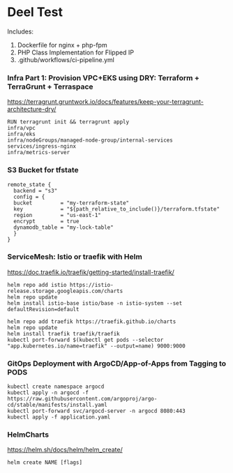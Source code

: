 # Deel Test

Includes:
1. Dockerfile for nginx + php-fpm
2. PHP Class Implementation for Flipped IP
3. .github/workflows/ci-pipeline.yml

### Infra Part 1: Provision VPC+EKS using DRY: Terraform + TerraGrunt + Terraspace
https://terragrunt.gruntwork.io/docs/features/keep-your-terragrunt-architecture-dry/

    RUN terragrunt init && terragrunt apply
    infra/vpc
    infra/eks
    infra/nodeGroups/managed-node-group/internal-services
    services/ingress-nginx
    infra/metrics-server

### S3 Bucket for tfstate
    remote_state {
      backend = "s3"
      config = {
      bucket         = "my-terraform-state"
      key            = "${path_relative_to_include()}/terraform.tfstate"
      region         = "us-east-1"
      encrypt        = true
      dynamodb_table = "my-lock-table"
      }
    }


### ServiceMesh: Istio or traefik with Helm
https://doc.traefik.io/traefik/getting-started/install-traefik/

    helm repo add istio https://istio-release.storage.googleapis.com/charts
    helm repo update
    helm install istio-base istio/base -n istio-system --set defaultRevision=default

    helm repo add traefik https://traefik.github.io/charts
    helm repo update
    helm install traefik traefik/traefik
    kubectl port-forward $(kubectl get pods --selector "app.kubernetes.io/name=traefik" --output=name) 9000:9000


### GitOps Deployment with ArgoCD/App-of-Apps from Tagging to PODS
    kubectl create namespace argocd
    kubectl apply -n argocd -f https://raw.githubusercontent.com/argoproj/argo-cd/stable/manifests/install.yaml
    kubectl port-forward svc/argocd-server -n argocd 8080:443
    kubectl apply -f application.yaml

### HelmCharts
https://helm.sh/docs/helm/helm_create/

    helm create NAME [flags]
